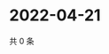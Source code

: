 # 2022-04-21

共 0 条

<!-- BEGIN WEIBO -->
<!-- 最后更新时间 Thu Apr 21 2022 14:06:28 GMT+0800 (China Standard Time) -->

<!-- END WEIBO -->
